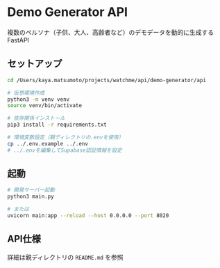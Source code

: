 # Demo Generator API

複数のペルソナ（子供、大人、高齢者など）のデモデータを動的に生成するFastAPI

## セットアップ

```bash
cd /Users/kaya.matsumoto/projects/watchme/api/demo-generator/api

# 仮想環境作成
python3 -m venv venv
source venv/bin/activate

# 依存関係インストール
pip3 install -r requirements.txt

# 環境変数設定（親ディレクトリの.envを使用）
cp ../.env.example ../.env
# ../.envを編集してSupabase認証情報を設定
```

## 起動

```bash
# 開発サーバー起動
python3 main.py

# または
uvicorn main:app --reload --host 0.0.0.0 --port 8020
```

## API仕様

詳細は親ディレクトリの `README.md` を参照
